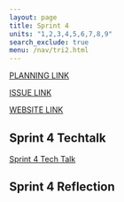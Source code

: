 ```yaml
---
layout: page
title: Sprint 4
units: "1,2,3,4,5,6,7,8,9"
search_exclude: true
menu: /nav/tri2.html
---
```


[PLANNING LINK](https://docs.google.com/document/d/1MTAlU9yZtUScLQAipfw7U9pGMIMOpKt-hNyves01jMY/edit?tab=t.0)

[ISSUE LINK]()

[WEBSITE LINK]()

## Sprint 4 Techtalk
<a href="{{site.baseurl}}/_notebooks/Foundation/python/flask_in_jupyter/">Sprint 4 Tech Talk</a>
 
## Sprint 4 Reflection
